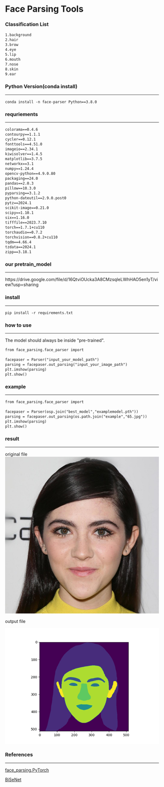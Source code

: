 # Face Parsing Tools
### Classification List
    1.background
    2.hair
    3.brow
    4.eye
    5.lip
    6.mouth
    7.nose
    8.skin
    9.ear

### Python Version(conda install)
<hr>

```commandline
conda install -n face-parser Python==3.8.0
```

### requriements
<hr>

```commandline
colorama==0.4.6
contourpy==1.1.1
cycler==0.12.1
fonttools==4.51.0
imageio==2.34.1
kiwisolver==1.4.5
matplotlib==3.7.5
networkx==3.1
numpy==1.24.4
opencv-python==4.9.0.80
packaging==24.0
pandas==2.0.3
pillow==10.3.0
pyparsing==3.1.2
python-dateutil==2.9.0.post0
pytz==2024.1
scikit-image==0.21.0
scipy==1.10.1
six==1.16.0
tifffile==2023.7.10
torch==1.7.1+cu110
torchaudio==0.7.2
torchvision==0.8.2+cu110
tqdm==4.66.4
tzdata==2024.1
zipp==3.18.1
```

### our pretrain_model
<hr>
https://drive.google.com/file/d/16QtviOUcka3A8CMzsqIeLWhHAO5en1yT/view?usp=sharing


### install
<hr>

```commandline
pip install -r requirements.txt
```

### how to use
<hr>

The model should always be inside "pre-trained".
```commandline
from face_parsing.face_parser import 

facepaser = Parser("input_your_model_path")
parsing = facepaser.out_parsing("input_your_image_path")
plt.imshow(parsing)
plt.show()
```

### example
<hr>

```commandline
from face_parsing.face_parser import 

facepaser = Parser(osp.join("best_model","examplemodel.pth"))
parsing = facepaser.out_parsing(os.path.join("example","65.jpg"))
plt.imshow(parsing)
plt.show()
```
### result
<hr>
original file




<img src="example/65.jpg" width = 512, height = 512 >

output file

<img src="example/Figure_1.png" width = 512>

### References
<hr>

[face_parsing.PyTorch](https://github.com/zllrunning/face-parsing.PyTorch)

[BiSeNet](https://github.com/CoinCheung/BiSeNet)
